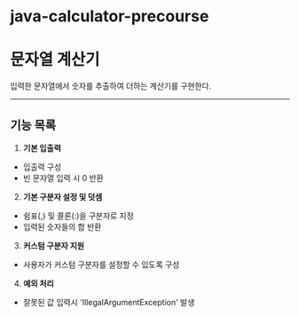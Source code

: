 # java-calculator-precourse

# 문자열 계산기
 입력한 문자열에서 숫자를 추출하여 더하는 계산기를 구현한다.


---
## 기능 목록
1. **기본 입출력**
  - 입출력 구성
  - 빈 문자열 입력 시 0 반환
    
2. **기본 구분자 설정 및 덧셈**
  - 쉼표(,) 및 콜론(:)을 구분자로 지정
  - 입력된 숫자들의 합 반환
    
3. **커스텀 구분자 지원**
  - 사용자가 커스텀 구분자를 설정할 수 있도록 구성
    
4. **예외 처리**
  - 잘못된 값 입력시 'IllegalArgumentException' 발생
